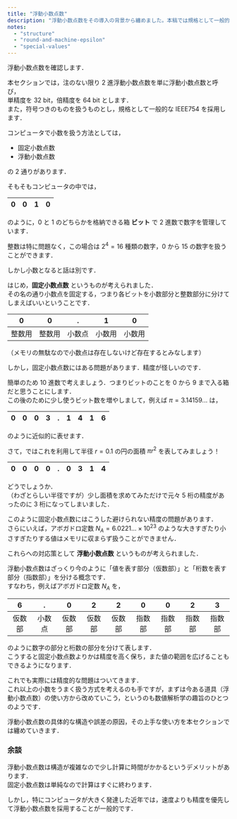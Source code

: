 ```yaml
---
title: "浮動小数点数"
description: "浮動小数点数をその導入の背景から纏めました。本稿では規格として一般的な IEEE754 を採用します。"
notes:
  - "structure"
  - "round-and-machine-epsilon"
  - "special-values"
---
```


浮動小数点数を確認します．

本セクションでは，注のない限り $2$ 進浮動小数点数を単に浮動小数点数と呼び，  
単精度を $32$ bit，倍精度を $64$ bit とします．  
また，符号つきのものを扱うものとし，規格として一般的な IEEE754 を採用します．

コンピュータで小数を扱う方法としては，

* 固定小数点数
* 浮動小数点数

の $2$ 通りがあります．

そもそもコンピュータの中では，

| 0 | 0 | 1 | 0 |
|:-:|:-:|:-:|:-:|

のように，$0$ と $1$ のどちらかを格納できる箱 **ビット** で $2$ 進数で数字を管理しています．

整数は特に問題なく，この場合は $2^{4} = 16$ 種類の数字，$0$ から $15$ の数字を扱うことができます．

しかし小数となると話は別です．

はじめ，**固定小数点数** というものが考えられました．  
その名の通り小数点を固定する，つまり各ビットを小数部分と整数部分に分けてしまえばいいということです．

| 0 | 0 | . | 1 | 0 |
|:-:|:-:|:-:|:-:|:-:|
| 整数用 | 整数用 | 小数点 | 小数用 | 小数用 |

（メモリの無駄なので小数点は存在しないけど存在するとみなします）

しかし，固定小数点数にはある問題があります．精度が怪しいのです．

簡単のため $10$ 進数で考えましょう．つまりビットのことを $0$ から $9$ まで入る箱だと思うことにします．  
この後のために少し使うビット数を増やしまして，例えば $\pi = 3.14159...$ は，

| 0 | 0 | 0 | 3 | . | 1 | 4 | 1 | 6 |
|:-:|:-:|:-:|:-:|:-:|:-:|:-:|:-:|:-:|

のように近似的に表せます．

さて，ではこれを利用して半径 $r = 0.1$ の円の面積 $\pi r^{2}$ を表してみましょう！

| 0 | 0 | 0 | 0 | . | 0 | 3 | 1 | 4 |
|:-:|:-:|:-:|:-:|:-:|:-:|:-:|:-:|:-:|

どうでしょうか．  
（わざとらしい半径ですが）少し面積を求めてみただけで元々 $5$ 桁の精度があったのに $3$ 桁になってしまいました．

このように固定小数点数にはこうした避けられない精度の問題があります．  
さらにいえば，アボガドロ定数 $N_{A} = 6.0221... × 10^{23}$ のような大きすぎたり小さすぎたりする値はメモリに収まらず扱うことができません．

これらへの対応策として **浮動小数点数** というものが考えられました．

浮動小数点数はざっくり今のように「値を表す部分（仮数部）」と「桁数を表す部分（指数部）」を分ける概念です．  
すなわち，例えばアボガドロ定数 $N_{A}$ を，

| 6 | . | 0 | 2 | 2 | 0 | 0 | 2 | 3 |
|:-:|:-:|:-:|:-:|:-:|:-:|:-:|:-:|:-:|
| 仮数部 | 小数点 | 仮数部 | 仮数部 | 仮数部 | 指数部 | 指数部 | 指数部 | 指数部 |

のように数字の部分と桁数の部分を分けて表します．  
こうすると固定小数点数よりかは精度を高く保ち，また値の範囲を広げることもできるようになります．

これでも実際には精度的な問題はついてきます．  
これ以上の小数をうまく扱う方式を考えるのも手ですが，まずは今ある道具（浮動小数点数）の使い方から改めていこう，というのも数値解析学の趣旨のひとつのようです．

浮動小数点数の具体的な構造や誤差の原因，その上手な使い方を本セクションでは纏めていきます．

### 余談

浮動小数点数は構造が複雑なので少し計算に時間がかかるというデメリットがあります．  
固定小数点数は単純なので計算はすぐに終わります．

しかし，特にコンピュータが大きく発達した近年では，速度よりも精度を優先して浮動小数点数を採用することが一般的です．  
